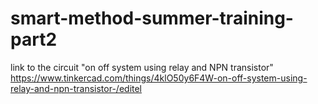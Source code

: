 # smart-method-summer-training-part2

link to the circuit "on off system using relay and NPN transistor"
https://www.tinkercad.com/things/4klO50y6F4W-on-off-system-using-relay-and-npn-transistor-/editel
